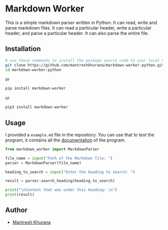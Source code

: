 # Markdown Worker

This is a simple markdown parser written in Python. It can read, write and parse markdown files. It can read a particular header, write a particular header, and parse a particular header. It can also parse the entire file.

## Installation

```bash
# use these commands to install the package source code to your local machine
git clone https://github.com/mantreshkhurana/markdown-worker-python.git
cd markdown-worker-python
```

or

```bash
pip install markdown-worker
```

or

```bash
pip3 install markdown-worker
```

## Usage

I provided a `example.md` file in the repository. You can use that to test the program, it contains all the [documentation](https://github.com/mantreshkhurana/markdown-worker-python/blob/stable/example.md) of the program.

```python
from markdown_worker import MarkdownParser

file_name = input("Path of the Markdown file: ")
parser = MarkdownParser(file_name)

heading_to_search = input("Enter the heading to search: ")

result = parser.search_heading(heading_to_search)

print("\nContent that was under this heading: \n")
print(result)
```

## Author

- [Mantresh Khurana](https://github.com/mantreshkhurana)
